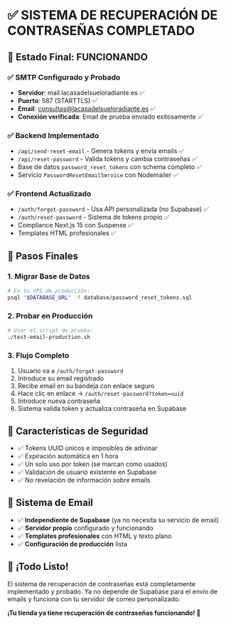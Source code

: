 # ✅ SISTEMA DE RECUPERACIÓN DE CONTRASEÑAS COMPLETADO

## 🎉 Estado Final: **FUNCIONANDO**

### ✅ **SMTP Configurado y Probado**
- **Servidor**: mail.lacasadelsueloradiante.es ✅ 
- **Puerto**: 587 (STARTTLS) ✅
- **Email**: consultas@lacasadelsueloradiante.es ✅
- **Conexión verificada**: Email de prueba enviado exitosamente ✅

### ✅ **Backend Implementado**
- `/api/send-reset-email` - Genera tokens y envía emails ✅
- `/api/reset-password` - Valida tokens y cambia contraseñas ✅
- Base de datos `password_reset_tokens` con schema completo ✅
- Servicio `PasswordResetEmailService` con Nodemailer ✅

### ✅ **Frontend Actualizado**
- `/auth/forgot-password` - Usa API personalizada (no Supabase) ✅
- `/auth/reset-password` - Sistema de tokens propio ✅
- Compliance Next.js 15 con Suspense ✅
- Templates HTML profesionales ✅

## 🚀 **Pasos Finales**

### 1. **Migrar Base de Datos**
```bash
# En tu VPS de producción:
psql "$DATABASE_URL" -f database/password_reset_tokens.sql
```

### 2. **Probar en Producción**
```bash
# Usar el script de prueba:
./test-email-production.sh
```

### 3. **Flujo Completo**
1. Usuario va a `/auth/forgot-password`
2. Introduce su email registrado
3. Recibe email en su bandeja con enlace seguro
4. Hace clic en enlace → `/auth/reset-password?token=uuid`
5. Introduce nueva contraseña
6. Sistema valida token y actualiza contraseña en Supabase

## 🔐 **Características de Seguridad**
- ✅ Tokens UUID únicos e imposibles de adivinar
- ✅ Expiración automática en 1 hora
- ✅ Un solo uso por token (se marcan como usados)
- ✅ Validación de usuario existente en Supabase
- ✅ No revelación de información sobre emails

## 📧 **Sistema de Email**
- ✅ **Independiente de Supabase** (ya no necesita su servicio de email)
- ✅ **Servidor propio** configurado y funcionando
- ✅ **Templates profesionales** con HTML y texto plano
- ✅ **Configuración de producción** lista

## 🎯 **¡Todo Listo!**
El sistema de recuperación de contraseñas está completamente implementado y probado. 
Ya no depende de Supabase para el envío de emails y funciona con tu servidor de correo personalizado.

**¡Tu tienda ya tiene recuperación de contraseñas funcionando! 🚀**